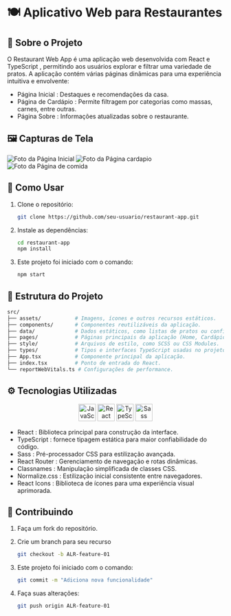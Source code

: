 
# 🍽️ Aplicativo Web para Restaurantes
## 📝 Sobre o Projeto

O Restaurant Web App é uma aplicação web desenvolvida com React e TypeScript , permitindo aos usuários explorar e filtrar uma variedade de pratos. A aplicação contém várias páginas dinâmicas para uma experiência intuitiva e envolvente:

- Página Inicial : Destaques e recomendações da casa.
- Página de Cardápio : Permite filtragem por categorias como massas, carnes, entre outras.
- Página Sobre : Informações atualizadas sobre o restaurante.

## 🖼️ Capturas de Tela

![Foto da Página Inicial](https://github.com/Matheus1415/restaurante/blob/main/aluroni01.png)
![Foto da Página cardapio](https://github.com/Matheus1415/restaurante/blob/main/aluroni02.png)
![Foto da Página de comida](https://github.com/Matheus1415/restaurante/blob/main/aluroni03.png)

## 🚀 Como Usar

1. Clone o repositório:

    ```bash
    git clone https://github.com/seu-usuario/restaurant-app.git
    ```

2. Instale as dependências:

    ```bash
    cd restaurant-app
    npm install
    ```

3. Este projeto foi iniciado com o comando:

    ```bash
    npm start
    ```

## 📁 Estrutura do Projeto

```bash
src/
├── assets/           # Imagens, ícones e outros recursos estáticos.
├── components/       # Componentes reutilizáveis da aplicação.
├── data/             # Dados estáticos, como listas de pratos ou configurações.
├── pages/            # Páginas principais da aplicação (Home, Cardápio, Sobre).
├── style/            # Arquivos de estilo, como SCSS ou CSS Modules.
├── types/            # Tipos e interfaces TypeScript usadas no projeto.
├── App.tsx           # Componente principal da aplicação.
├── index.tsx         # Ponto de entrada do React.
└── reportWebVitals.ts # Configurações de performance.

```

## ⚙️ Tecnologias Utilizadas

<p align="center">
  <img src="https://skillicons.dev/icons?i=js" alt="JavaScript" width="40" height="40">
  <img src="https://skillicons.dev/icons?i=react" alt="React" width="40" height="40">
  <img src="https://skillicons.dev/icons?i=ts" alt="TypeScript" width="40" height="40">
  <img src="https://skillicons.dev/icons?i=sass" alt="Sass" width="40" height="40">
</p>

- React : Biblioteca principal para construção da interface.
- TypeScript : fornece tipagem estática para maior confiabilidade do código.
- Sass : Pré-processador CSS para estilização avançada.
- React Router : Gerenciamento de navegação e rotas dinâmicas.
- Classnames : Manipulação simplificada de classes CSS.
- Normalize.css : Estilização inicial consistente entre navegadores.
- React Icons : Biblioteca de ícones para uma experiência visual aprimorada.

## 🤝 Contribuindo

1. Faça um fork do repositório.

2. Crie um branch para seu recurso

    ```bash
    git checkout -b ALR-feature-01
    ```

3. Este projeto foi iniciado com o comando:

    ```bash
    git commit -m "Adiciona nova funcionalidade"
    ```
4. Faça suas alterações:

    ```bash
    git push origin ALR-feature-01
    ```
